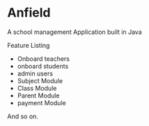 # Anfield
A school management Application built in Java

Feature Listing
- Onboard teachers
- onboard students
- admin users
- Subject Module
- Class Module
- Parent Module
- payment Module

And so on.
